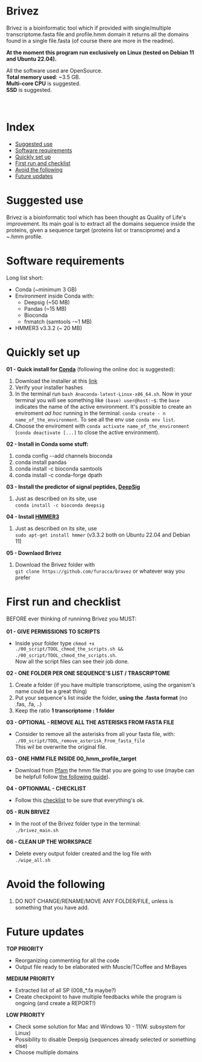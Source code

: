 # Brivez
Brivez is a bioinformatic tool which if provided with single/multiple transcriptome.fasta file and profile.hmm domain it returns all the domains found in a single file.fasta (of course there are more in the readme).

**At the moment this program run exclusively on Linux (tested on Debian 11 and Ubuntu 22.04).**

All the software used are OpenSource.<br>
**Total memory used**: ~3.5 GB.<br>
**Multi-core CPU** is suggested.<br>
**SSD** is suggested.<br>
<br>
<br>
# Index #
- [Suggested use](#suggested-use)<br>
- [Software requirements](#software-requirements)<br>
- [Quickly set up](#quickly-set-up)<br>
- [First run and checklist](#first-run-and-checklist)<br>
- [Avoid the following](#Avoid-the-following)<br>
- [Future updates](#future-updates)<br>

# Suggested use
Brivez is a bioinformatic tool which has been thought as Quality of Life's improvement.
Its main goal is to extract all the domains sequence inside the proteins, given a sequence target (proteins list or transciprome) and a ~.hmm profile.


# Software requirements
Long list short:
- Conda (~minimum 3 GB)
- Environment inside Conda with:
  - Deepsig (~50 MB)
  - Pandas (~15 MB)
  - Bioconda 
  - fnmatch (samtools -~1 MB)
- HMMER3 v3.3.2 (~ 20 MB)

# Quickly set up

**01 - Quick install for [Conda](https://docs.conda.io/en/latest/)** (following the online doc is suggested):
   1) Download the installer at this [link](https://docs.conda.io/projects/conda/en/latest/user-guide/install/linux.html)
   2) Verify your installer hashes
   3) In the terminal run `bash Anaconda-latest-Linux-x86_64.sh`. 
   Now in your terminal you will see something like `(base) user@host:~$`: the `base` indicates the name of the active environment.  It's possible to create an enviroment _ad hoc_ running in the terminal: `conda create - n name_of_the_environment`. To see all the env use `conda env list`.
   4) Choose the enviroment with `conda activate name_of_the_environment` (`conda deactivate [...]` to close the active environment).

**02 - Install in Conda some stuff:**<br>
   1) conda config --add channels bioconda
   2) conda install pandas
   3) conda install -c bioconda samtools
   4) conda install -c conda-forge dpath

**03 - Install the predictor of signal peptides, [**DeepSig**](https://github.com/BolognaBiocomp/deepsig)**<br>
   1) Just as described on its site, use <br>`conda install -c bioconda deepsig`

**04 - Install [HMMER3](http://hmmer.org/)**<br>
   1) Just as described on its site, use<br>`sudo apt-get install hmmer` (v3.3.2 both on Ubuntu 22.04 and Debian 11)

**05 - Downlaod Brivez**<br>
   1) Download the Brivez folder with<br>
`git clone https://github.com/furacca/bravez`
or whatever way you prefer

# First run and checklist

BEFORE ever thinking of runninng Brivez you MUST:<br><br>
**01 - GIVE PERMISSIONS TO SCRIPTS**<br>
- Inside your folder type `chmod +x ./00_script/TOOL_chmod_the_scripts.sh && ./00_script/TOOL_chmod_the_scripts.sh`. <br>
Now all the script files can see their job done.

**02 - ONE FOLDER PER ONE SEQUENCE'S LIST / TRASCRIPTOME**<br>
1) Create a folder (if you have multiple transcriptome, using the organism's name could be a great thing)
2) Put your sequence's list inside the folder, **using the .fasta format** (no .fas, .fa, ..)
3) Keep the ratio **1 transcriptome : 1 folder**

**03 - OPTIONAL - REMOVE ALL THE ASTERISKS FROM FASTA FILE**<br>
- Consider to remove all the asterisks from all your fasta file, with:<br>
`./00_script/TOOL_remove_asterisk_From_fasta_file`<br>
This wil be overwrite the original file.

**03 - ONE HMM FILE INSIDE 00_hmm_profile_target**<br>
- Download from [Pfam](https://pfam.xfam.org/) the hmm file that you are going to use (maybe can be helpfull follow [the following guide](https://github.com/furacca/brivez/blob/main/README_Pfam_database.md)).

**04 - OPTIONMAL - CHECKLIST**<br>
- Follow this [checklist](https://github.com/furacca/brivez/blob/main/README_checklist.md) to be sure that everything's ok.

**05 - RUN BRIVEZ**<br>
- In the root of the Brivez folder type in the terminal:<br>
`./brivez_main.sh`

**06 - CLEAN UP THE WORKSPACE**<br>
- Delete every output folder created and the log file with<br>
`./wipe_all.sh`

# Avoid the following 
1) DO NOT CHANGE/RENAME/MOVE ANY FOLDER/FILE, unless is something that you have add.


# Future updates

**TOP PRIORITY**
- Reorganizing commenting for all the code
- Output file ready to be elaborated with Muscle/TCoffee and MrBayes

**MEDIUM PRIORITY**
- Extracted list of all SP (008_*.fa maybe?)
- Create checkpoint to have multiple feedbacks while the program is ongoing (and create a REPORT!)

**LOW PRIORITY**
- Check some solution for Mac and Windows 10 - 11(W. subsystem for Linux)
- Possibility to disable Deepsig (sequences already selected or something else)
- Choose multiple domains 
